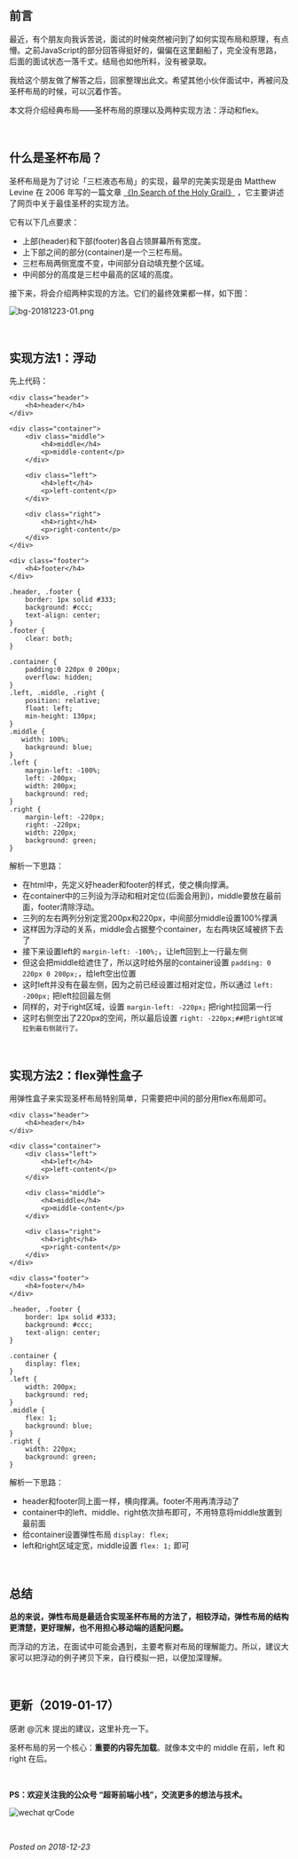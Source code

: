## 前言

最近，有个朋友向我诉苦说，面试的时候突然被问到了如何实现布局和原理，有点懵。之前JavaScript的部分回答得挺好的，偏偏在这里翻船了，完全没有思路，后面的面试状态一落千丈。结局也如他所料，没有被录取。

我给这个朋友做了解答之后，回家整理出此文。希望其他小伙伴面试中，再被问及圣杯布局的时候，可以沉着作答。

本文将介绍经典布局——圣杯布局的原理以及两种实现方法：浮动和flex。

&nbsp;

## 什么是圣杯布局？

圣杯布局是为了讨论「三栏液态布局」的实现，最早的完美实现是由 Matthew Levine 在 2006 年写的一篇文章 [《In Search of the Holy Grail》](https://alistapart.com/article/holygrail) ，它主要讲述了网页中关于最佳圣杯的实现方法。

它有以下几点要求：
 - 上部(header)和下部(footer)各自占领屏幕所有宽度。
 - 上下部之间的部分(container)是一个三栏布局。
 - 三栏布局两侧宽度不变，中间部分自动填充整个区域。
 - 中间部分的高度是三栏中最高的区域的高度。

接下来，将会介绍两种实现的方法。它们的最终效果都一样，如下图：


![bg-20181223-01.png](https://github.com/micherwa/blogs/blob/master/images/2018/bg-20181223-01.png)

&nbsp;

## 实现方法1：浮动

先上代码：

```
<div class="header">
    <h4>header</h4>
</div>

<div class="container">
    <div class="middle">
        <h4>middle</h4>
        <p>middle-content</p>
    </div>

    <div class="left">
        <h4>left</h4>
        <p>left-content</p>
    </div>

    <div class="right">
        <h4>right</h4>
        <p>right-content</p>
    </div>
</div>

<div class="footer">
    <h4>footer</h4>
</div>
```
```
.header, .footer {
    border: 1px solid #333;
    background: #ccc;
    text-align: center;
}
.footer {
    clear: both;
}

.container {
    padding:0 220px 0 200px;
    overflow: hidden;
}
.left, .middle, .right {
    position: relative;
    float: left;
    min-height: 130px;
}
.middle {
   width: 100%;
    background: blue;
}
.left {
    margin-left: -100%;
    left: -200px;
    width: 200px;
    background: red;
}
.right {
    margin-left: -220px;
    right: -220px;
    width: 220px;
    background: green;
}
```

解析一下思路：
 - 在html中，先定义好header和footer的样式，使之横向撑满。
 - 在container中的三列设为浮动和相对定位(后面会用到)，middle要放在最前面，footer清除浮动。
 - 三列的左右两列分别定宽200px和220px，中间部分middle设置100%撑满
 - 这样因为浮动的关系，middle会占据整个container，左右两块区域被挤下去了
 - 接下来设置left的 `margin-left: -100%;`，让left回到上一行最左侧
 - 但这会把middle给遮住了，所以这时给外层的container设置 `padding: 0 220px 0 200px;`，给left空出位置
 - 这时left并没有在最左侧，因为之前已经设置过相对定位，所以通过 `left: -200px;` 把left拉回最左侧
 - 同样的，对于right区域，设置 `margin-left: -220px;` 把right拉回第一行
 - 这时右侧空出了220px的空间，所以最后设置 `right: -220px;##把right区域拉到最右侧就行了。`

&nbsp;

## 实现方法2：flex弹性盒子

用弹性盒子来实现圣杯布局特别简单，只需要把中间的部分用flex布局即可。

```
<div class="header">
    <h4>header</h4>
</div>

<div class="container">
    <div class="left">
        <h4>left</h4>
        <p>left-content</p>
    </div>

    <div class="middle">
        <h4>middle</h4>
        <p>middle-content</p>
    </div>

    <div class="right">
        <h4>right</h4>
        <p>right-content</p>
    </div>
</div>

<div class="footer">
    <h4>footer</h4>
</div>
```

```
.header, .footer {
    border: 1px solid #333;
    background: #ccc;
    text-align: center;
}

.container {
    display: flex;
}
.left {
    width: 200px;
    background: red;
}
.middle {
    flex: 1;
    background: blue;
}
.right {
    width: 220px;
    background: green;
}
```

解析一下思路：

 - header和footer同上面一样，横向撑满。footer不用再清浮动了
 - container中的left、middle、right依次排布即可，不用特意将middle放置到最前面
 - 给container设置弹性布局 `display: flex;`
 - left和right区域定宽，middle设置 `flex: 1;` 即可

&nbsp;

## 总结

**总的来说，弹性布局是最适合实现圣杯布局的方法了，相较浮动，弹性布局的结构更清楚，更好理解，也不用担心移动端的适配问题。**

而浮动的方法，在面试中可能会遇到，主要考察对布局的理解能力。所以，建议大家可以把浮动的例子拷贝下来，自行模拟一把，以便加深理解。

&nbsp;

## 更新（2019-01-17）
感谢 @沉末 提出的建议，这里补充一下。

圣杯布局的另一个核心：**重要的内容先加载**。就像本文中的 middle 在前，left 和 right 在后。

&nbsp;

**PS：欢迎关注我的公众号 “超哥前端小栈”，交流更多的想法与技术。**

![wechat qrCode](https://github.com/micherwa/blogs/blob/master/images/wechat_qrCode.jpg)

&nbsp;

*Posted on 2018-12-23*
